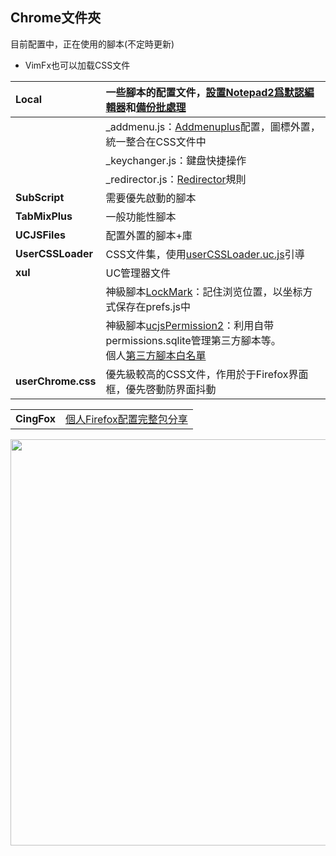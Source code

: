 ## Chrome文件夾

目前配置中，正在使用的腳本(不定時更新)

- VimFx也可以加载CSS文件

| **Local**          | 一些腳本的配置文件，[設置Notepad2爲默認編輯器](UCJSFiles/setRelativeEditPath.uc.js)和[備份批處理][8] |
| :----------------- | :---------------------------------------- |
|                    | _addmenu.js：[Addmenuplus][2]配置，圖標外置，統一整合在CSS文件中 |
|                    | _keychanger.js：鍵盘快捷操作                    |
|                    | _redirector.js：[Redirector][4]規則         |
| **SubScript**      | 需要優先啟動的腳本                                |
| **TabMixPlus**     | 一般功能性腳本                                  |
| **UCJSFiles**      | 配置外置的腳本+庫                                |
| **UserCSSLoader**  | CSS文件集，使用[userCSSLoader.uc.js][3]引導 |
| **xul**            | UC管理器文件                                  |
|                    | 神級腳本[LockMark][6]：記住浏览位置，以坐标方式保存在prefs.js中 |
|                    | 神級腳本[ucjsPermission2][7]：利用自带permissions.sqlite管理第三方腳本等。<br>個人[第三方腳本白名單][9] |
| **userChrome.css** | 優先級較高的CSS文件，作用於于Firefox界面框，優先啓動防界面抖動     |

|             |                                          |
| :---------- | :--------------------------------------- |
| **CingFox** | [個人Firefox配置完整包分享][1] |

<p align="left"><img width="650" src="https://github.com/dupontjoy/userChrome.js-Collections-/raw/master/CingFox/img/chrome-folder.jpg"></p>

[1]: https://github.com/dupontjoy/userChrome.js-Collections-/tree/master/CingFox
[2]: https://github.com/ywzhaiqi/userChromeJS/tree/master/addmenuPlus
[3]: https://github.com/dupontjoy/userChrome.js-Collections-/tree/master/Usercssloader%20Modoos
[4]: https://github.com/dupontjoy/userChrome.js-Collections-/tree/master/Redirector
[6]: https://github.com/dupontjoy/userChrome.js-Collections-/tree/master/localMark.uc.xul
[7]: https://github.com/dupontjoy/userChrome.js-Collections-/tree/master/ucjsPermission2.uc.xul
[8]: https://github.com/dupontjoy/userChrome.js-Collections-/tree/master/Backupprofiles%207z
[9]: https://github.com/dupontjoy/customization/blob/master/Rules/ucjsPermission-Whitelist.txt

